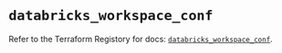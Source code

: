 # `databricks_workspace_conf`

Refer to the Terraform Registory for docs: [`databricks_workspace_conf`](https://registry.terraform.io/providers/databricks/databricks/1.17.0/docs/resources/workspace_conf).
